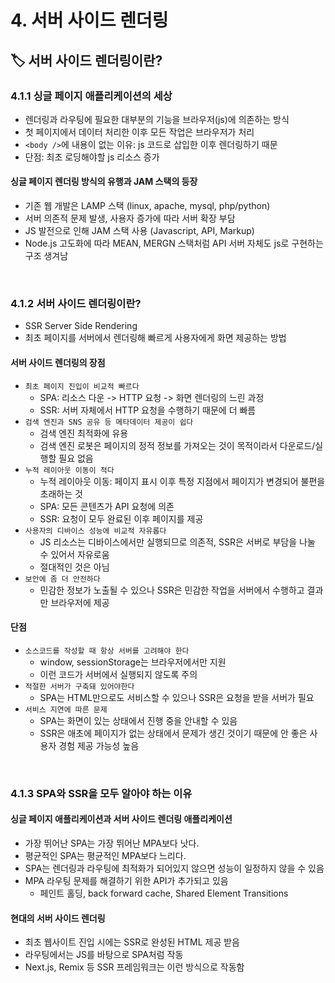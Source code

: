 # 4. 서버 사이드 렌더링

## 🏷 서버 사이드 렌더링이란?

### 4.1.1 싱글 페이지 애플리케이션의 세상

- 렌더링과 라우팅에 필요한 대부분의 기능을 브라우저(js)에 의존하는 방식
- 첫 페이지에서 데이터 처리한 이후 모든 작업은 브라우저가 처리
- `<body />`에 내용이 없는 이유: js 코드로 삽입한 이후 렌더링하기 때문
- 단점: 최초 로딩해야할 js 리소스 증가

#### 싱글 페이지 렌더링 방식의 유행과 JAM 스택의 등장

- 기존 웹 개발은 LAMP 스택 (linux, apache, mysql, php/python)
- 서버 의존적 문제 발생, 사용자 증가에 따라 서버 확장 부담
- JS 발전으로 인해 JAM 스택 사용 (Javascript, API, Markup)
- Node.js 고도화에 따라 MEAN, MERGN 스택처럼 API 서버 자체도 js로 구현하는 구조 생겨남

<br />

### 4.1.2 서버 사이드 렌더링이란?

- SSR Server Side Rendering
- 최초 페이지를 서버에서 렌더링해 빠르게 사용자에게 화면 제공하는 방법

#### 서버 사이드 렌더링의 장점

- `최초 페이지 진입이 비교적 빠르다`
  - SPA: 리소스 다운 -> HTTP 요청 -> 화면 렌더링의 느린 과정
  - SSR: 서버 자체에서 HTTP 요청을 수행하기 때문에 더 빠름
- `검색 엔진과 SNS 공유 등 메타데이터 제공이 쉽다`
  - 검색 엔진 최적화에 유용
  - 검색 엔진 로봇은 페이지의 정적 정보를 가져오는 것이 목적이라서 다운로드/실행할 필요 없음
- `누적 레이아웃 이동이 적다`
  - 누적 레이아웃 이동: 페이지 표시 이후 특정 지점에서 페이지가 변경되어 불편을 초래하는 것
  - SPA: 모든 콘텐츠가 API 요청에 의존
  - SSR: 요청이 모두 완료된 이후 페이지를 제공
- `사용자의 디바이스 성능에 비교적 자유롭다`
  - JS 리소스는 디바이스에서만 실행되므로 의존적, SSR은 서버로 부담을 나눌 수 있어서 자유로움
  - 절대적인 것은 아님
- `보안에 좀 더 안전하다`
  - 민감한 정보가 노출될 수 있으나 SSR은 민감한 작업을 서버에서 수행하고 결과만 브라우저에 제공

#### 단점

- `소스코드를 작성할 때 항상 서버를 고려해야 한다`
  - window, sessionStorage는 브라우저에서만 지원
  - 이런 코드가 서버에서 실행되지 않도록 주의
- `적절한 서버가 구축돼 있어야한다`
  - SPA는 HTML만으로도 서비스할 수 있으나 SSR은 요청을 받을 서버가 필요
- `서비스 지연에 따른 문제`
  - SPA는 화면이 있는 상태에서 진행 중을 안내할 수 있음
  - SSR은 애초에 페이지가 없는 상태에서 문제가 생긴 것이기 때문에 안 좋은 사용자 경험 제공 가능성 높음

<br />

### 4.1.3 SPA와 SSR을 모두 알아야 하는 이유

#### 싱글 페이지 애플리케이션과 서버 사이드 렌더링 애플리케이션

- 가장 뛰어난 SPA는 가장 뛰어난 MPA보다 낫다.
- 평균적인 SPA는 평균적인 MPA보다 느리다.
- SPA는 렌더링과 라우팅에 최적화가 되어있지 않으면 성능이 일정하지 않을 수 있음
- MPA 라우팅 문제를 해결하기 위한 API가 추가되고 있음
  - 페인트 홀딩, back forward cache, Shared Element Transitions

#### 현대의 서버 사이드 렌더링

- 최초 웹사이트 진입 시에는 SSR로 완성된 HTML 제공 받음
- 라우팅에서는 JS를 바탕으로 SPA처럼 작동
- Next.js, Remix 등 SSR 프레임워크는 이런 방식으로 작동함
